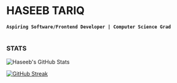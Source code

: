 # HASEEB TARIQ

**`Aspiring Software/Frontend Developer | Computer Science Grad`**

#

### STATS

![Haseeb's GitHub Stats](https://github-readme-stats.vercel.app/api?username=haseebcheema&show_icons=true&theme=gruvbox)

[![GitHub Streak](https://streak-stats.demolab.com?user=haseebcheema&theme=gruvbox&hide_border=true&background=0d1117)](https://git.io/streak-stats)


#

[linkedin]: https://www.linkedin.com/in/haseebcheema/
